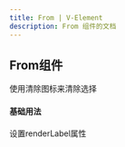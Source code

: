 ```yaml
---
title: From | V-Element
description: From 组件的文档
---
```




## From组件

使用清除图标来清除选择

#### 基础用法

设置renderLabel属性
<preview path="../demo/From/From.vue" title="from表单" description="from表单" ></preview>